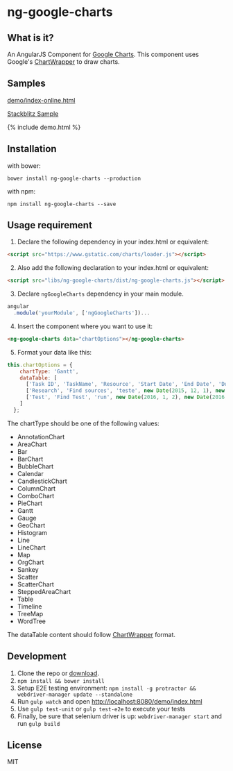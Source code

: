 # ng-google-charts

## What is it?

An AngularJS Component for [Google Charts](https://developers.google.com/chart/).
This component uses Google's [ChartWrapper](https://developers.google.com/chart/interactive/docs/drawing_charts#chartwrapper) to draw charts.

## Samples

[demo/index-online.html](https://joabetc.github.io/ng-google-charts/demo/index-online.html)

[Stackblitz Sample](https://stackblitz.com/edit/ng-google-charts?embed=1&file=home/home.html)

{% include demo.html %}

## Installation

with bower:
```console
bower install ng-google-charts --production
```

with npm:
````console
npm install ng-google-charts --save
````

## Usage requirement

1. Declare the following dependency in your index.html or equivalent:

````html
<script src="https://www.gstatic.com/charts/loader.js"></script>
````

2. Also add the following declaration to your index.html or equivalent:

````html
<script src="libs/ng-google-charts/dist/ng-google-charts.js"></script>
````

3. Declare `ngGoogleCharts` dependency in your main module.

````javascript
angular
  .module('yourModule', ['ngGoogleCharts'])...
````

4. Insert the component where you want to use it:

````html
<ng-google-charts data="chartOptions"></ng-google-charts>
````
5. Format your data like this:

````javascript
this.chartOptions = {
    chartType: 'Gantt',
    dataTable: [
      ['Task ID', 'TaskName', 'Resource', 'Start Date', 'End Date', 'Duration', 'Percent Complete', 'Dependencies'],
      ['Research', 'Find sources', 'teste', new Date(2015, 12, 1), new Date(2016, 3, 5), 0,  100,  null],
      ['Test', 'Find Test', 'run', new Date(2016, 1, 2), new Date(2016, 10, 5), 0,  100,  null]
    ]
  };
````
  The chartType should be one of the following values:
  * AnnotationChart
  * AreaChart
  * Bar
  * BarChart
  * BubbleChart
  * Calendar
  * CandlestickChart
  * ColumnChart
  * ComboChart
  * PieChart
  * Gantt
  * Gauge
  * GeoChart
  * Histogram
  * Line
  * LineChart
  * Map
  * OrgChart
  * Sankey
  * Scatter
  * ScatterChart
  * SteppedAreaChart
  * Table
  * Timeline
  * TreeMap
  * WordTree

  The dataTable content should follow [ChartWrapper](https://developers.google.com/chart/interactive/docs/drawing_charts#chartwrapper) format.
  
## Development

1. Clone the repo or [download]().
2. ``npm install && bower install``
3. Setup E2E testing environment: ``npm install -g protractor && webdriver-manager update --standalone``
4. Run ``gulp watch`` and open [http://localhost:8080/demo/index.html](http://localhost:8080/demo/index.html)
5. Use ``gulp test-unit`` or ``gulp test-e2e`` to execute your tests
6. Finally, be sure that selenium driver is up: ``webdriver-manager start`` and run ``gulp build``

## License

MIT

